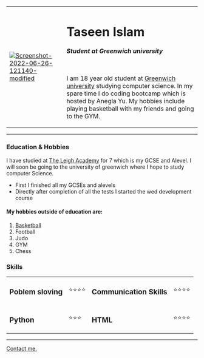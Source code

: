<!DOCTYPE html>
<html>

<head>
  <meta charset="utf-8">
  <title>Taseen's personal site</title>
</head>
<body>
  <table cellspacing=30>
  <tr>
    <td><a href="https://imgbb.com/"><img src="https://i.ibb.co/J2D26XY/Screenshot-2022-06-26-121140-modified.png" alt="Screenshot-2022-06-26-121140-modified" border="0" /></a></td>
    <td><h1>Taseen Islam</h1>
    <p><strong><em>Student at Greenwich university</em></strong></p>
    <br>
    <p>I am 18 year old student at <a href="https://www.gre.ac.uk/">Greenwich university</a> studying computer science. In my spare time I do coding bootcamp which is hosted by Anegla Yu. My hobbies include playing basketball with my friends and going
      to the GYM.</p></td>
  </tr>
  </table>
  <hr size=3 noshade>
  <h3>Education & Hobbies</h3>
  <p>I have studied at <a href="https://leighacademy.org.uk/">The Leigh Academy</a> for 7 which is my GCSE and Alevel. I will soon be going to the university of greenwich where I hope to study computer Science.</p>
  <ul>
    <li>First I finished all my GCSEs and alevels</li>
    <li>Directly after completion of all the tests I started the wed development course</li>
  </ul>
  <h4>My hobbies outside of education are:</h4>
  <ol>
    <li><a
        href="https://scontent.cdninstagram.com/v/t50.2886-16/235759920_143857717817364_2775675622718914043_n.mp4?efg=eyJ2ZW5jb2RlX3RhZyI6InZ0c192b2RfdXJsZ2VuLjcyMC5jYXJvdXNlbF9pdGVtLmRlZmF1bHQiLCJxZV9ncm91cHMiOiJbXCJpZ193ZWJfZGVsaXZlcnlfdnRzX290ZlwiXSJ9&_nc_ht=scontent.cdninstagram.com&_nc_cat=100&_nc_ohc=Qt3uOBIZrqMAX-s-XYF&edm=AJBgZrYBAAAA&vs=17903268056023595_3950458134&_nc_vs=HBksFQAYJEdEQnBEUTRVTUN0ODFvSUFBUHM5Mzg5RkxvVW1ia1lMQUFBRhUAAsgBABUAGCRHQlMzQlE0NVc2Z0ZqNzRBQUlocFlLRkRSSmhmYmtZTEFBQUYVAgLIAQAoABgAGwAVAAAm%2FIbmyIb4zD8VAigCQzMsF0AWzMzMzMzNGBJkYXNoX2Jhc2VsaW5lXzJfdjERAHXuBwA%3D&ccb=7-5&oe=62BA6D20&oh=00_AT-XydnL-P16i60Fl-3BwV1gS7nPa5IoZjN821TSQhv-5Q&_nc_sid=78c662&dl=1">Basketball</a>
    </li>
    <li>Football</li>
    <li>Judo</li>
    <li>GYM</li>
    <li>Chess</li>
  </ol>
  <h3>Skills</h3>
  <table cellspacing=40>
    <tr>
      <td><h3>Poblem sloving</h3></td>
      <td>⭐⭐⭐⭐</td>
      <td> <h3>    Communication Skills</h3> </td>
      <td>⭐⭐⭐⭐</td>
    <tr>
        <td> <h3>Python</h3> </td>
        <td>⭐⭐⭐</td>
        <td> <h3>    HTML</h3> </td>
        <td>⭐⭐⭐⭐</td>
    </tr>
    </tr>
  </table>
  <hr size=3 noshade>
  <p> <a href="file:///C:/Users/tasee/OneDrive/Desktop/web%20development/html-personal/Contact.html">Contact me.</a> </p>
</body>


</html>
